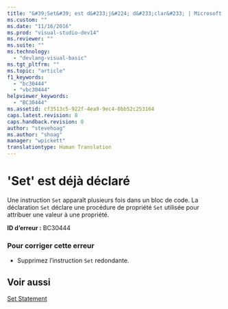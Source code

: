 ```yaml
---
title: "&#39;Set&#39; est d&#233;j&#224; d&#233;clar&#233; | Microsoft Docs"
ms.custom: ""
ms.date: "11/16/2016"
ms.prod: "visual-studio-dev14"
ms.reviewer: ""
ms.suite: ""
ms.technology: 
  - "devlang-visual-basic"
ms.tgt_pltfrm: ""
ms.topic: "article"
f1_keywords: 
  - "bc30444"
  - "vbc30444"
helpviewer_keywords: 
  - "BC30444"
ms.assetid: cf3513c5-922f-4ea9-9ec4-0bb52c253164
caps.latest.revision: 8
caps.handback.revision: 8
author: "stevehoag"
ms.author: "shoag"
manager: "wpickett"
translationtype: Human Translation
---
```

# &#39;Set&#39; est d&#233;j&#224; d&#233;clar&#233;
Une instruction `Set` apparaît plusieurs fois dans un bloc de code. La déclaration `Set` déclare une procédure de propriété `Set` utilisée pour attribuer une valeur à une propriété.  
  
 **ID d’erreur :** BC30444  
  
### Pour corriger cette erreur  
  
-   Supprimez l’instruction `Set` redondante.  
  
## Voir aussi  
 [Set Statement](../../visual-basic/language-reference/statements/set-statement.md)